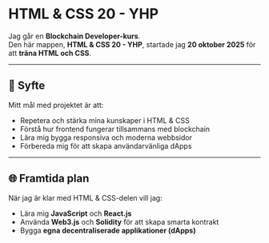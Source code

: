 # HTML & CSS 20 - YHP

Jag går en **Blockchain Developer-kurs**.  
Den här mappen, **HTML & CSS 20 - YHP**, startade jag **20 oktober 2025** för att **träna HTML och CSS**.

---

## 🎯 Syfte

Mitt mål med projektet är att:

- Repetera och stärka mina kunskaper i HTML & CSS
- Förstå hur frontend fungerar tillsammans med blockchain
- Lära mig bygga responsiva och moderna webbsidor
- Förbereda mig för att skapa användarvänliga dApps

---

## 🌐 Framtida plan

När jag är klar med HTML & CSS-delen vill jag:

- Lära mig **JavaScript** och **React.js**
- Använda **Web3.js** och **Solidity** för att skapa smarta kontrakt
- Bygga **egna decentraliserade applikationer (dApps)**
